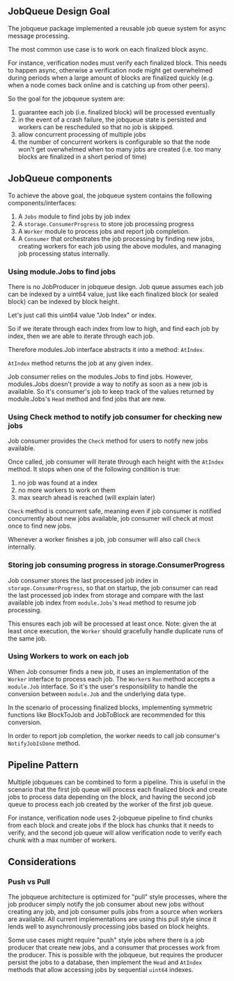## JobQueue Design Goal

The jobqueue package implemented a reusable job queue system for async message processing.

The most common use case is to work on each finalized block async.

For instance, verification nodes must verify each finalized block. This needs to happen async, otherwise a verification node might get overwhelmed during periods when a large amount of blocks are finalized quickly (e.g. when a node comes back online and is catching up from other peers).

So the goal for the jobqueue system are:
1. guarantee each job (i.e. finalized block) will be processed eventually
2. in the event of a crash failure, the jobqueue state is persisted and workers can be rescheduled so that no job is skipped.
3. allow concurrent processing of multiple jobs
4. the number of concurrent workers is configurable so that the node won't get overwhelmed when too many jobs are created (i.e. too many blocks are finalized in a short period of time)

## JobQueue components
To achieve the above goal, the jobqueue system contains the following components/interfaces:
1. A `Jobs` module to find jobs by job index
2. A `storage.ConsumerProgress` to store job processing progress
3. A `Worker` module to process jobs and report job completion.
4. A `Consumer` that orchestrates the job processing by finding new jobs, creating workers for each job using the above modules, and managing job processing status internally.

### Using module.Jobs to find jobs
There is no JobProducer in jobqueue design. Job queue assumes each job can be indexed by a uint64 value, just like each finalized block (or sealed block) can be indexed by block height.

Let's just call this uint64 value "Job Index" or index.

So if we iterate through each index from low to high, and find each job by index, then we are able to iterate through each job.

Therefore modules.Job interface abstracts it into a method: `AtIndex`.

`AtIndex` method returns the job at any given index.

Job consumer relies on the modules.Jobs to find jobs. However, modules.Jobs doesn't provide a way to notify as soon as a new job is available. So it's consumer's job to keep track of the values returned by module.Jobs's `Head` method and find jobs that are new.

### Using Check method to notify job consumer for checking new jobs
Job consumer provides the `Check` method for users to notify new jobs available.

Once called, job consumer will iterate through each height with the `AtIndex` method. It stops when one of the following condition is true:
1. no job was found at a index
2. no more workers to work on them
3. max search ahead is reached (will explain later)

`Check` method is concurrent safe, meaning even if job consumer is notified concurrently about new jobs available, job consumer will check at most once to find new jobs.

Whenever a worker finishes a job, job consumer will also call `Check` internally.

### Storing job consuming progress in storage.ConsumerProgress
Job consumer stores the last processed job index in `storage.ConsumerProgress`, so that on startup, the job consumer can read the last processed job index from storage and compare with the last available job index from `module.Jobs`'s `Head` method to resume job processing.

This ensures each job will be processed at least once. Note: given the at least once execution, the `Worker` should gracefully handle duplicate runs of the same job.

### Using Workers to work on each job

When Job consumer finds a new job, it uses an implementation of the `Worker` interface to process each job. The `Worker`s `Run` method accepts a `module.Job` interface. So it's the user's responsibility to handle the conversion between `module.Job` and the underlying data type.

In the scenario of processing finalized blocks, implementing symmetric functions like BlockToJob and JobToBlock are recommended for this conversion.

In order to report job completion, the worker needs to call job consumer's `NotifyJobIsDone` method.

## Pipeline Pattern
Multiple jobqueues can be combined to form a pipeline. This is useful in the scenario that the first job queue will process each finalized block and create jobs to process data depending on the block, and having the second job queue to process each job created by the worker of the first job queue.

For instance, verification node uses 2-jobqueue pipeline to find chunks from each block and create jobs if the block has chunks that it needs to verify, and the second job queue will allow verification node to verify each chunk with a max number of workers.

## Considerations

### Push vs Pull
The jobqueue architecture is optimized for "pull" style processes, where the job producer simply notify the job consumer about new jobs without creating any job, and job consumer pulls jobs from a source when workers are available. All current implementations are using this pull style since it lends well to asynchronously processing jobs based on block heights.

Some use cases might require "push" style jobs where there is a job producer that create new jobs, and a consumer that processes work from the producer. This is possible with the jobqueue, but requires the producer persist the jobs to a database, then implement the `Head` and `AtIndex` methods that allow accessing jobs by sequential `uint64` indexes.
